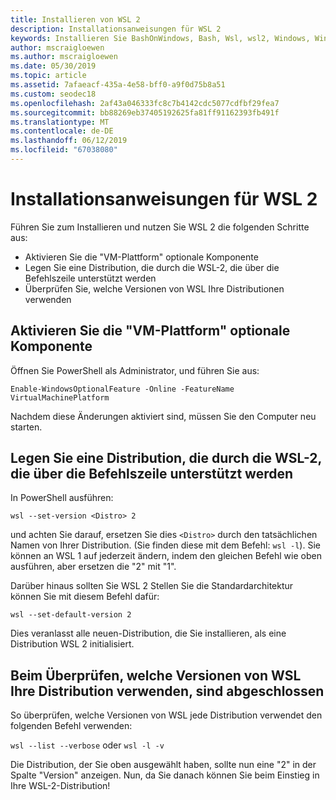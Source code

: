 ```yaml
---
title: Installieren von WSL 2
description: Installationsanweisungen für WSL 2
keywords: Installieren Sie BashOnWindows, Bash, Wsl, wsl2, Windows, Windows-Subsystem für Linux, Windowssubsystem, Ubuntu, Debian, Suse, Windows 10
author: mscraigloewen
ms.author: mscraigloewen
ms.date: 05/30/2019
ms.topic: article
ms.assetid: 7afaeacf-435a-4e58-bff0-a9f0d75b8a51
ms.custom: seodec18
ms.openlocfilehash: 2af43a046333fc8c7b4142cdc5077cdfbf29fea7
ms.sourcegitcommit: bb88269eb37405192625fa81ff91162393fb491f
ms.translationtype: MT
ms.contentlocale: de-DE
ms.lasthandoff: 06/12/2019
ms.locfileid: "67038080"
---
```

# <a name="installation-instructions-for-wsl-2"></a>Installationsanweisungen für WSL 2

Führen Sie zum Installieren und nutzen Sie WSL 2 die folgenden Schritte aus:

- Aktivieren Sie die "VM-Plattform" optionale Komponente
- Legen Sie eine Distribution, die durch die WSL-2, die über die Befehlszeile unterstützt werden
- Überprüfen Sie, welche Versionen von WSL Ihre Distributionen verwenden

## <a name="enable-the-virtual-machine-platform-optional-component"></a>Aktivieren Sie die "VM-Plattform" optionale Komponente

Öffnen Sie PowerShell als Administrator, und führen Sie aus:

`Enable-WindowsOptionalFeature -Online -FeatureName VirtualMachinePlatform`

Nachdem diese Änderungen aktiviert sind, müssen Sie den Computer neu starten.

## <a name="set-a-distro-to-be-backed-by-wsl-2-using-the-command-line"></a>Legen Sie eine Distribution, die durch die WSL-2, die über die Befehlszeile unterstützt werden

In PowerShell ausführen:

`wsl --set-version <Distro> 2`

und achten Sie darauf, ersetzen Sie dies `<Distro>` durch den tatsächlichen Namen von Ihrer Distribution. (Sie finden diese mit dem Befehl: `wsl -l`). Sie können an WSL 1 auf jederzeit ändern, indem den gleichen Befehl wie oben ausführen, aber ersetzen die "2" mit "1".

Darüber hinaus sollten Sie WSL 2 Stellen Sie die Standardarchitektur können Sie mit diesem Befehl dafür:

`wsl --set-default-version 2`

Dies veranlasst alle neuen-Distribution, die Sie installieren, als eine Distribution WSL 2 initialisiert.

## <a name="finish-with-verifying-what-versions-of-wsl-your-distro-are-using"></a>Beim Überprüfen, welche Versionen von WSL Ihre Distribution verwenden, sind abgeschlossen

So überprüfen, welche Versionen von WSL jede Distribution verwendet den folgenden Befehl verwenden:

`wsl --list --verbose` oder `wsl -l -v`

Die Distribution, der Sie oben ausgewählt haben, sollte nun eine "2" in der Spalte "Version" anzeigen. Nun, da Sie danach können Sie beim Einstieg in Ihre WSL-2-Distribution! 